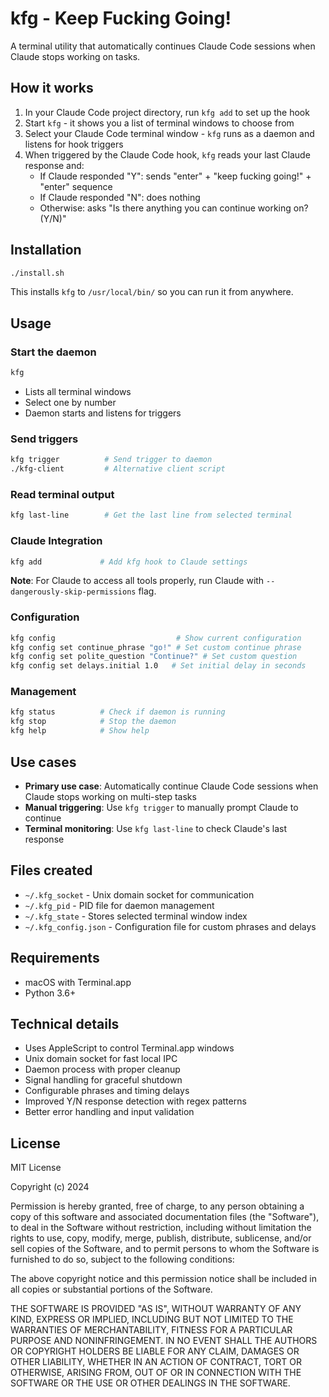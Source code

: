 # kfg - Keep Fucking Going!

A terminal utility that automatically continues Claude Code sessions when Claude stops working on tasks.

## How it works

1. In your Claude Code project directory, run `kfg add` to set up the hook
2. Start `kfg` - it shows you a list of terminal windows to choose from
3. Select your Claude Code terminal window - `kfg` runs as a daemon and listens for hook triggers
4. When triggered by the Claude Code hook, `kfg` reads your last Claude response and:
   - If Claude responded "Y": sends "enter" + "keep fucking going!" + "enter" sequence
   - If Claude responded "N": does nothing
   - Otherwise: asks "Is there anything you can continue working on? (Y/N)"

## Installation

```bash
./install.sh
```

This installs `kfg` to `/usr/local/bin/` so you can run it from anywhere.

## Usage

### Start the daemon
```bash
kfg
```
- Lists all terminal windows
- Select one by number
- Daemon starts and listens for triggers

### Send triggers
```bash
kfg trigger          # Send trigger to daemon
./kfg-client         # Alternative client script
```

### Read terminal output
```bash
kfg last-line        # Get the last line from selected terminal
```

### Claude Integration
```bash
kfg add             # Add kfg hook to Claude settings
```

**Note**: For Claude to access all tools properly, run Claude with `--dangerously-skip-permissions` flag.

### Configuration
```bash
kfg config                           # Show current configuration
kfg config set continue_phrase "go!" # Set custom continue phrase
kfg config set polite_question "Continue?" # Set custom question
kfg config set delays.initial 1.0   # Set initial delay in seconds
```

### Management
```bash
kfg status          # Check if daemon is running
kfg stop            # Stop the daemon
kfg help            # Show help
```

## Use cases

- **Primary use case**: Automatically continue Claude Code sessions when Claude stops working on multi-step tasks
- **Manual triggering**: Use `kfg trigger` to manually prompt Claude to continue
- **Terminal monitoring**: Use `kfg last-line` to check Claude's last response

## Files created

- `~/.kfg_socket` - Unix domain socket for communication
- `~/.kfg_pid` - PID file for daemon management
- `~/.kfg_state` - Stores selected terminal window index
- `~/.kfg_config.json` - Configuration file for custom phrases and delays

## Requirements

- macOS with Terminal.app
- Python 3.6+

## Technical details

- Uses AppleScript to control Terminal.app windows
- Unix domain socket for fast local IPC
- Daemon process with proper cleanup
- Signal handling for graceful shutdown
- Configurable phrases and timing delays
- Improved Y/N response detection with regex patterns
- Better error handling and input validation

## License

MIT License

Copyright (c) 2024

Permission is hereby granted, free of charge, to any person obtaining a copy
of this software and associated documentation files (the "Software"), to deal
in the Software without restriction, including without limitation the rights
to use, copy, modify, merge, publish, distribute, sublicense, and/or sell
copies of the Software, and to permit persons to whom the Software is
furnished to do so, subject to the following conditions:

The above copyright notice and this permission notice shall be included in all
copies or substantial portions of the Software.

THE SOFTWARE IS PROVIDED "AS IS", WITHOUT WARRANTY OF ANY KIND, EXPRESS OR
IMPLIED, INCLUDING BUT NOT LIMITED TO THE WARRANTIES OF MERCHANTABILITY,
FITNESS FOR A PARTICULAR PURPOSE AND NONINFRINGEMENT. IN NO EVENT SHALL THE
AUTHORS OR COPYRIGHT HOLDERS BE LIABLE FOR ANY CLAIM, DAMAGES OR OTHER
LIABILITY, WHETHER IN AN ACTION OF CONTRACT, TORT OR OTHERWISE, ARISING FROM,
OUT OF OR IN CONNECTION WITH THE SOFTWARE OR THE USE OR OTHER DEALINGS IN THE
SOFTWARE.